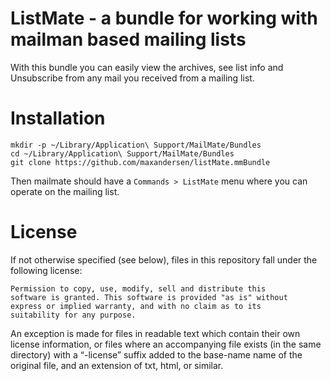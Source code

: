 # ListMate - a bundle for working with mailman based mailing lists

With this bundle you can easily view the archives, see list info and Unsubscribe from any mail you received from a mailing list. 


# Installation

```
mkdir -p ~/Library/Application\ Support/MailMate/Bundles
cd ~/Library/Application\ Support/MailMate/Bundles
git clone https://github.com/maxandersen/listMate.mmBundle
```

Then mailmate should have a `Commands > ListMate` menu where you can operate on the mailing list.

# License

If not otherwise specified (see below), files in this repository fall under the following license:

	Permission to copy, use, modify, sell and distribute this
	software is granted. This software is provided "as is" without
	express or implied warranty, and with no claim as to its
	suitability for any purpose.

An exception is made for files in readable text which contain their own license information, or files where an accompanying file exists (in the same directory) with a “-license” suffix added to the base-name name of the original file, and an extension of txt, html, or similar.
